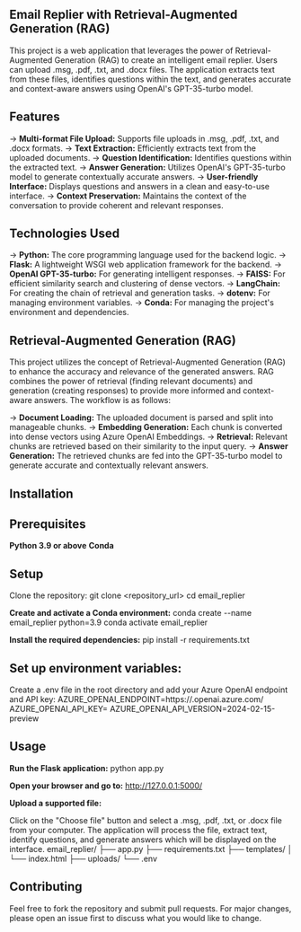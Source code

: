 ## Email Replier with Retrieval-Augmented Generation (RAG)
This project is a web application that leverages the power of Retrieval-Augmented Generation (RAG) to create an intelligent email replier. Users can upload .msg, .pdf, .txt, and .docx files. The application extracts text from these files, identifies questions within the text, and generates accurate and context-aware answers using OpenAI's GPT-35-turbo model.

## Features
  ->  **Multi-format File Upload:** Supports file uploads in .msg, .pdf, .txt, and .docx formats.
  ->  **Text Extraction:** Efficiently extracts text from the uploaded documents.
  ->  **Question Identification:** Identifies questions within the extracted text.
  ->  **Answer Generation:** Utilizes OpenAI's GPT-35-turbo model to generate contextually accurate answers.
  ->  **User-friendly Interface:** Displays questions and answers in a clean and easy-to-use interface.
  ->  **Context Preservation:** Maintains the context of the conversation to provide coherent and relevant responses.

## Technologies Used
->   **Python:** The core programming language used for the backend logic.
->    **Flask:** A lightweight WSGI web application framework for the backend.
->    **OpenAI GPT-35-turbo:** For generating intelligent responses.
->    **FAISS:** For efficient similarity search and clustering of dense vectors.
->   **LangChain:** For creating the chain of retrieval and generation tasks.
->    **dotenv:** For managing environment variables.
->    **Conda:** For managing the project's environment and dependencies.

## Retrieval-Augmented Generation (RAG)
This project utilizes the concept of Retrieval-Augmented Generation (RAG) to enhance the accuracy and relevance of the generated answers. RAG combines the power of retrieval (finding relevant documents) and generation (creating responses) to provide more informed and context-aware answers. The workflow is as follows:

-> **Document Loading:** The uploaded document is parsed and split into manageable chunks.
-> **Embedding Generation:** Each chunk is converted into dense vectors using Azure OpenAI Embeddings.
->  **Retrieval:** Relevant chunks are retrieved based on their similarity to the input query.
->  **Answer Generation:** The retrieved chunks are fed into the GPT-35-turbo model to generate accurate and contextually relevant answers.

## Installation
## Prerequisites
**Python 3.9 or above**
**Conda**

## Setup
Clone the repository:
git clone <repository_url>
cd email_replier

**Create and activate a Conda environment:**
conda create --name email_replier python=3.9
conda activate email_replier

**Install the required dependencies:**
pip install -r requirements.txt

## Set up environment variables:

Create a .env file in the root directory and add your Azure OpenAI endpoint and API key:
AZURE_OPENAI_ENDPOINT=https://<your-endpoint>.openai.azure.com/
AZURE_OPENAI_API_KEY=<your-api-key>
AZURE_OPENAI_API_VERSION=2024-02-15-preview

## Usage
**Run the Flask application:**
python app.py

**Open your browser and go to:**
http://127.0.0.1:5000/

**Upload a supported file:**

Click on the "Choose file" button and select a .msg, .pdf, .txt, or .docx file from your computer. The application will process the file, extract text, identify questions, and generate answers which will be displayed on the interface.
email_replier/
├── app.py
├── requirements.txt
├── templates/
│   └── index.html
├── uploads/
└── .env

## Contributing
Feel free to fork the repository and submit pull requests. For major changes, please open an issue first to discuss what you would like to change.
